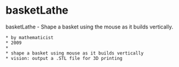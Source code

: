 # basketLathe
basketLathe - Shape a basket using the mouse as it builds vertically.

	* by mathematicist
	* 2009
	* 
	* shape a basket using mouse as it builds vertically
	* vision: output a .STL file for 3D printing

